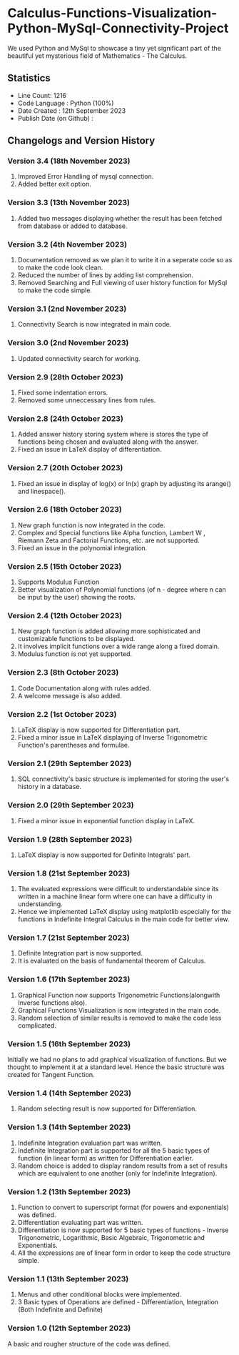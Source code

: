 # Calculus-Functions-Visualization-Python-MySql-Connectivity-Project
We used Python and MySql to showcase a tiny yet significant part of the beautiful yet mysterious field of Mathematics - The Calculus.

## Statistics
- Line Count: 1216
- Code Language : Python (100%)
- Date Created : 12th September 2023
- Publish Date (on Github) : 

## Changelogs and Version History

### Version 3.4 (18th November 2023)
1. Improved Error Handling of mysql connection.
2. Added better exit option.

### Version 3.3 (13th November 2023)
1. Added two messages displaying whether the result has been fetched from database or added to database.

### Version 3.2 (4th November 2023)
1. Documentation removed as we plan it to write it in a seperate code so as to make the code look clean.
2. Reduced the number of lines by adding list comprehension.
3. Removed Searching and Full viewing of user history function for MySql to make the code simple.

### Version 3.1 (2nd November 2023)
1. Connectivity Search is now integrated in main code.

### Version 3.0 (2nd November 2023)
1. Updated connectivity search for working.

### Version 2.9 (28th October 2023)
1. Fixed some indentation errors.
2. Removed some unneccessary lines from rules.  

### Version 2.8 (24th October 2023)
1. Added answer history storing system where is stores the type of functions being chosen and evaluated along with the answer.
2. Fixed an issue in LaTeX display of differentiation.

### Version 2.7 (20th October 2023)
1. Fixed an issue in display of log(x) or ln(x) graph by adjusting its arange() and linespace().

### Version 2.6 (18th October 2023)
1. New graph function is now integrated in the code.
2. Complex and Special functions like Alpha function, Lambert W , Riemann Zeta and Factorial Functions, etc. are not supported.
3. Fixed an issue in the polynomial integration.

### Version 2.5 (15th October 2023)
1. Supports Modulus Function
2. Better visualization of Polynomial functions (of n - degree where n can be input by the user) showing the roots. 

### Version 2.4 (12th October 2023)
1. New graph function is added allowing more sophisticated and customizable functions to be displayed.
2. It involves implicit functions over a wide range along a fixed domain.
3. Modulus function is not yet supported.

### Version 2.3 (8th October 2023)
1. Code Documentation along with rules added.
2. A welcome message is also added.

### Version 2.2 (1st October 2023)
1. LaTeX display is now supported for Differentiation part.
2. Fixed a minor issue in LaTeX displaying of Inverse Trigonometric Function's parentheses and formulae.

### Version 2.1 (29th September 2023)
1. SQL connectivity's basic structure is implemented for storing the user's history in a database.

### Version 2.0 (29th September 2023)
1. Fixed a minor issue in exponential function display in LaTeX.

### Version 1.9 (28th September 2023)
1. LaTeX display is now supported for Definite Integrals' part.

### Version 1.8 (21st September 2023)
1. The evaluated expressions were difficult to understandable since its written in a machine linear form where one can have a difficulty in understanding.
2. Hence we implemented LaTeX display using matplotlib especially for the functions in Indefinite Integral Calculus in the main code for better view.

### Version 1.7 (21st September 2023)
1. Definite Integration part is now supported.
2. It is evaluated on the basis of fundamental theorem of Calculus.

### Version 1.6 (17th September 2023)
1. Graphical Function now supports Trigonometric Functions(alongwith Inverse functions also).
2. Graphical Functions Visualization is now integrated in the main code.
3. Random selection of similar results is removed to make the code less complicated.
### Version 1.5 (16th September 2023)
Initially we had no plans to add graphical visualization of functions. But we thought to implement it at a standard level. Hence the basic structure was created for Tangent Function.

### Version 1.4 (14th September 2023)
1. Random selecting result is now supported for Differentiation.

### Version 1.3 (14th September 2023)
1. Indefinite Integration evaluation part was written.
2. Indefinite Integration part is supported for all the 5 basic types of function (in linear form) as written for Differentiation earlier.
3. Random choice is added to display random results from a set of results which are equivalent to one another (only for Indefinite Integration).

### Version 1.2 (13th September 2023)
1. Function to convert to superscript format (for powers and exponentials) was defined. 
2. Differentiation evaluating part was written.
3. Differentiation is now supported for 5 basic types of functions - Inverse Trigonometric, Logarithmic, Basic Algebraic, Trigonometric and Exponentials.
4. All the expressions are of linear form in order to keep the code structure simple.

### Version 1.1 (13th September 2023)
1. Menus and other conditional blocks were implemented.
2. 3 Basic types of Operations are defined - Differentiation, Integration (Both Indefinite and Definite)

### Version 1.0 (12th September 2023)
A basic and rougher structure of the code was defined.


